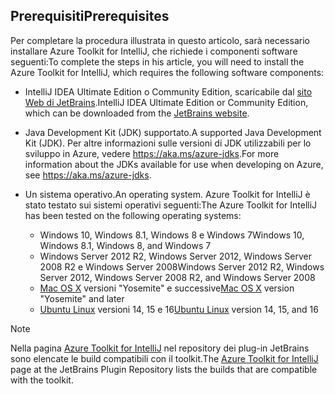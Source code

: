 ## <a name="prerequisites"></a><span data-ttu-id="d34d9-101">Prerequisiti</span><span class="sxs-lookup"><span data-stu-id="d34d9-101">Prerequisites</span></span>
<span data-ttu-id="d34d9-102">Per completare la procedura illustrata in questo articolo, sarà necessario installare Azure Toolkit for IntelliJ, che richiede i componenti software seguenti:</span><span class="sxs-lookup"><span data-stu-id="d34d9-102">To complete the steps in his article, you will need to install the Azure Toolkit for IntelliJ, which requires the following software components:</span></span>

* <span data-ttu-id="d34d9-103">IntelliJ IDEA Ultimate Edition o Community Edition, scaricabile dal [sito Web di JetBrains](https://www.jetbrains.com/idea/download/).</span><span class="sxs-lookup"><span data-stu-id="d34d9-103">IntelliJ IDEA Ultimate Edition or Community Edition, which can be downloaded from the [JetBrains website](https://www.jetbrains.com/idea/download/).</span></span>
* <span data-ttu-id="d34d9-104">Java Development Kit (JDK) supportato.</span><span class="sxs-lookup"><span data-stu-id="d34d9-104">A supported Java Development Kit (JDK).</span></span> <span data-ttu-id="d34d9-105">Per altre informazioni sulle versioni di JDK utilizzabili per lo sviluppo in Azure, vedere <https://aka.ms/azure-jdks>.</span><span class="sxs-lookup"><span data-stu-id="d34d9-105">For more information about the JDKs available for use when developing on Azure, see <https://aka.ms/azure-jdks>.</span></span>
* <span data-ttu-id="d34d9-106">Un sistema operativo.</span><span class="sxs-lookup"><span data-stu-id="d34d9-106">An operating system.</span></span> <span data-ttu-id="d34d9-107">Azure Toolkit for IntelliJ è stato testato sui sistemi operativi seguenti:</span><span class="sxs-lookup"><span data-stu-id="d34d9-107">The Azure Toolkit for IntelliJ has been tested on the following operating systems:</span></span>
  
  * <span data-ttu-id="d34d9-108">Windows 10, Windows 8.1, Windows 8 e Windows 7</span><span class="sxs-lookup"><span data-stu-id="d34d9-108">Windows 10, Windows 8.1, Windows 8, and Windows 7</span></span>
  * <span data-ttu-id="d34d9-109">Windows Server 2012 R2, Windows Server 2012, Windows Server 2008 R2 e Windows Server 2008</span><span class="sxs-lookup"><span data-stu-id="d34d9-109">Windows Server 2012 R2, Windows Server 2012, Windows Server 2008 R2, and Windows Server 2008</span></span>
  * <span data-ttu-id="d34d9-110">[Mac OS X](http://www.apple.com/osx) versioni "Yosemite" e successive</span><span class="sxs-lookup"><span data-stu-id="d34d9-110">[Mac OS X](http://www.apple.com/osx) version "Yosemite" and later</span></span>
  * <span data-ttu-id="d34d9-111">[Ubuntu Linux](http://www.ubuntu.com) versioni 14, 15 e 16</span><span class="sxs-lookup"><span data-stu-id="d34d9-111">[Ubuntu Linux](http://www.ubuntu.com) version 14, 15, and 16</span></span>

> [!NOTE]
> 
> <span data-ttu-id="d34d9-112">Nella pagina [Azure Toolkit for IntelliJ](https://plugins.jetbrains.com/plugin/8053) nel repository dei plug-in JetBrains sono elencate le build compatibili con il toolkit.</span><span class="sxs-lookup"><span data-stu-id="d34d9-112">The [Azure Toolkit for IntelliJ](https://plugins.jetbrains.com/plugin/8053) page at the JetBrains Plugin Repository lists the builds that are compatible with the toolkit.</span></span>
> 

<!--
> [!IMPORTANT]
> 
> If you are using the Azure Toolkit for IntelliJ on Windows, the toolkit requires installing the Azure SDK 2.9.6 or later in order to use the Azure emulator. You have two options for installing the Azure SDK:
> 
> * You can download and install the Azure SDK by using the [Web Platform Installer (WebPI)](http://go.microsoft.com/fwlink/?LinkID=252838).
> * If you do not have the Azure SDK installed when you create your first Azure deployment project, you will be prompted to automatically download install the requisite version of the Azure SDK.
> 
> Note that the Azure SDK is only required on Windows.
> 
-->
